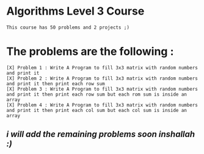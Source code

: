 # Algorithms Level 3 Course

    This course has 50 problems and 2 projects ;)

#   The problems are the following :
    [X] Problem 1 : Write A Program to fill 3x3 matrix with random numbers and print it
    [X] Problem 2 : Write A Program to fill 3x3 matrix with random numbers and print it then print each row sum
    [X] Problem 3 : Write A Program to fill 3x3 matrix with random numbers and print it then print each row sum but each rom sum is inside an array
    [X] Problem 4 : Write A Program to fill 3x3 matrix with random numbers and print it then print each col sum but each col sum is inside an array

## *i will add the remaining problems soon inshallah :)*
